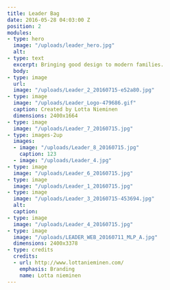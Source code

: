 ```yaml
---
title: Leader Bag
date: 2016-05-28 04:03:00 Z
position: 2
modules:
- type: hero
  image: "/uploads/leader_hero.jpg"
  alt: 
- type: text
  excerpt: Bringing good design to modern families.
  body: 
- type: image
  url: 
  image: "/uploads/Leader_2_20160715-e52a80.jpg"
- type: image
  image: "/uploads/Leader_Logo-479686.gif"
  caption: Created by Lotta Nieminen
  dimensions: 2400x1664
- type: image
  image: "/uploads/Leader_7_20160715.jpg"
- type: images-2up
  images:
  - image: "/uploads/Leader_8_20160715.jpg"
    caption: 123
  - image: "/uploads/Leader_4.jpg"
- type: image
  image: "/uploads/Leader_6_20160715.jpg"
- type: image
  image: "/uploads/Leader_1_20160715.jpg"
- type: image
  image: "/uploads/Leader_3_20160715-453694.jpg"
  alt: 
  caption: 
- type: image
  image: "/uploads/Leader_4_20160715.jpg"
- type: image
  image: "/uploads/LEADER_WEB_20160711_MLP_A.jpg"
  dimensions: 2400x3378
- type: credits
  credits:
  - url: http://www.lottanieminen.com/
    emphasis: Branding
    name: Lotta nieminen
---
```


